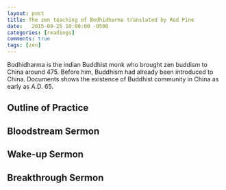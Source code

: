 ```yaml
---
layout: post
title: The zen teaching of Bodhidharma translated by Red Pine
date:   2015-09-25 10:00:00 -0500
categories: [readings]
comments: true
tags: [zen]
---
```


Bodhidharma is the indian Buddhist monk who brought zen buddism 
to China around 475.
Before him, Buddhism had already been introduced to China.
Documents shows the existence of Buddhist community in China 
as early as A.D. 65. 

## Outline of Practice

## Bloodstream Sermon

## Wake-up Sermon

## Breakthrough Sermon


